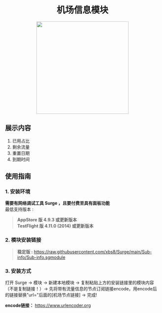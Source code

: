 <h1 align="center">机场信息模块</h1>

<p align="center">
<img src="https://raw.githubusercontent.com/xbs8/Surge/main/Module/Sub-info/Surge.png" width="300"></img>
</p>


## 展示内容
1. 已用占比
2. 剩余流量
3. 重置日期
4. 到期时间

## 使用指南
### 1. 安装环境
**需要有网络调试工具 Surge ，且要付费至具有面板功能**<br>
最低支持版本 :<br>
>**AppStore 版 4.9.3 或更新版本**<br>
>**TestFlight 版 4.11.0 (2014) 或更新版本**


### 2. 模块安装链接
> **稳定版 :** https://raw.githubusercontent.com/xbs8/Surge/main/Sub-info/Sub-info.sgmodule<br>

### 3. 安装方式
打开 Surge -> 模块 -> 新建本地模块 -> 复制粘贴上方的安装链接里的模块内容（不是复制链接！）-> 先将带有流量信息的节点订阅链接encode，用encode后的链接替换"url="后面的[机场节点链接] -> 完成!

**encode链接：** https://www.urlencoder.org

<br>
